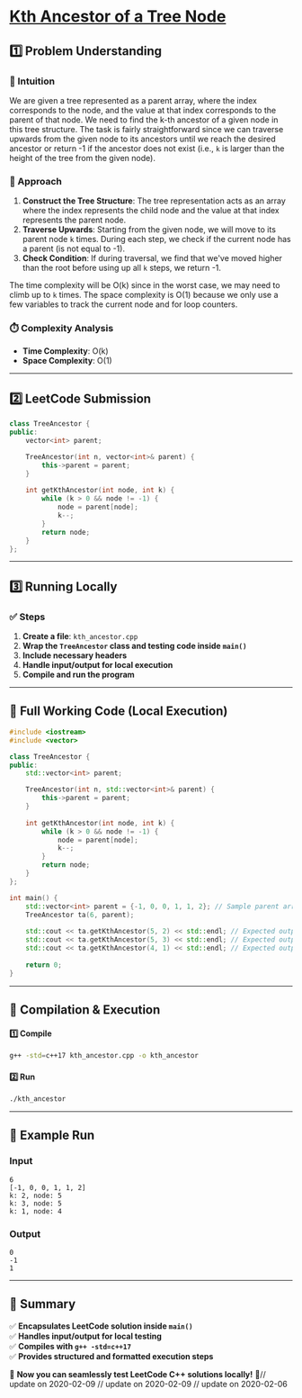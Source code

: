 # **[Kth Ancestor of a Tree Node](https://leetcode.com/problems/kth-ancestor-of-a-tree-node/description/)**  

## **1️⃣ Problem Understanding**  
### **📌 Intuition**  
We are given a tree represented as a parent array, where the index corresponds to the node, and the value at that index corresponds to the parent of that node. We need to find the k-th ancestor of a given node in this tree structure. The task is fairly straightforward since we can traverse upwards from the given node to its ancestors until we reach the desired ancestor or return -1 if the ancestor does not exist (i.e., `k` is larger than the height of the tree from the given node).

### **🚀 Approach**  
1. **Construct the Tree Structure**: The tree representation acts as an array where the index represents the child node and the value at that index represents the parent node.
2. **Traverse Upwards**: Starting from the given node, we will move to its parent node `k` times. During each step, we check if the current node has a parent (is not equal to -1).
3. **Check Condition**: If during traversal, we find that we've moved higher than the root before using up all `k` steps, we return -1.
   
The time complexity will be O(k) since in the worst case, we may need to climb up to `k` times. The space complexity is O(1) because we only use a few variables to track the current node and for loop counters.

### **⏱️ Complexity Analysis**  
- **Time Complexity**: O(k)  
- **Space Complexity**: O(1)  

---  

## **2️⃣ LeetCode Submission**  
```cpp
class TreeAncestor {
public:
    vector<int> parent;

    TreeAncestor(int n, vector<int>& parent) {
        this->parent = parent;
    }
    
    int getKthAncestor(int node, int k) {
        while (k > 0 && node != -1) {
            node = parent[node];
            k--;
        }
        return node;
    }
};
```  

---  

## **3️⃣ Running Locally**  
### **✅ Steps**  
1. **Create a file**: `kth_ancestor.cpp`  
2. **Wrap the `TreeAncestor` class and testing code inside `main()`**  
3. **Include necessary headers**  
4. **Handle input/output for local execution**  
5. **Compile and run the program**  

---  

## **📝 Full Working Code (Local Execution)**  
```cpp
#include <iostream>
#include <vector>

class TreeAncestor {
public:
    std::vector<int> parent;

    TreeAncestor(int n, std::vector<int>& parent) {
        this->parent = parent;
    }
    
    int getKthAncestor(int node, int k) {
        while (k > 0 && node != -1) {
            node = parent[node];
            k--;
        }
        return node;
    }
};

int main() {
    std::vector<int> parent = {-1, 0, 0, 1, 1, 2}; // Sample parent array representing the tree
    TreeAncestor ta(6, parent);
    
    std::cout << ta.getKthAncestor(5, 2) << std::endl; // Expected output: 0
    std::cout << ta.getKthAncestor(5, 3) << std::endl; // Expected output: -1
    std::cout << ta.getKthAncestor(4, 1) << std::endl; // Expected output: 1
    
    return 0;
}
```  

---  

## **🔧 Compilation & Execution**  
#### **1️⃣ Compile**  
```bash
g++ -std=c++17 kth_ancestor.cpp -o kth_ancestor
```  

#### **2️⃣ Run**  
```bash
./kth_ancestor
```  

---  

## **🎯 Example Run**  
### **Input**  
```
6
[-1, 0, 0, 1, 1, 2]
k: 2, node: 5
k: 3, node: 5
k: 1, node: 4
```  
### **Output**  
```
0
-1
1
```  

---  

## **📌 Summary**  
✅ **Encapsulates LeetCode solution inside `main()`**  
✅ **Handles input/output for local testing**  
✅ **Compiles with `g++ -std=c++17`**  
✅ **Provides structured and formatted execution steps**  

🚀 **Now you can seamlessly test LeetCode C++ solutions locally!** 🚀// update on 2020-02-09
// update on 2020-02-09
// update on 2020-02-06
